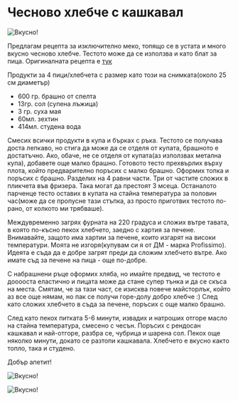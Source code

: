 # Чесново хлебче с кашкавал

![Вкусно!](/images/2017/12/50B94DD3-15B5-4040-9A00-37899EE24446-1024x768.jpeg "Да Ви е сладко!")

Предлагам рецепта за изключително меко, топящо се в устата и много вкусно чесново хлебче. Тестото може да се използва и като блат за пица. Оригиналната рецепта е <a href="https://bakeeatrepeat.ca/perfect-thin-crust-pizza-dough-recipe/" rel="noopener" target="_blank">тук</a>

Продукти за 4 пици/хлебчета с размер като този на снимката(около 25 см диаметър)

<ul>
	<li>600 гр. брашно от спелта</li>
	<li>13гр. сол (супена лъжица)</li>
	<li>3 гр. суха мая</li>
	<li>60мл. зехтин</li>
	<li>414мл. студена вода</li>
</ul>

Смесих всички продукти в купа и бърках с ръка. Тестото се получава доста лепкаво, но стига да може да се отделя от купата, брашното е достатъчно. Ако, обаче, не се отделя от купата(аз използвах метална купа), добавете още малко брашно. Готовото тесто прехвърлих върху плота, който предварително поръсих с малко брашно. Оформих топка и поръсих с брашно. Разделих на 4 равни части. Три от частите сложих в пликчета във фризера. Така могат да престоят 3 мсеца. Останалото парченце тесто оставих в купата на стайна температура за половин час(може да се пропусне тази стъпка, аз просто приготвих тестото по-рано, от колкото ми трябваше). 

Междувременно загрях фурната на 220 градуса и сложих вътре тавата, в която по-късно пекох хлебчето, заедно с хартия за печене. Внимавайте, защото има хартии за печене, които изгарят на високи температури. Моята не изгоря(купувам си я от ДМ - марка Profissimo). Идеята е съда да е добре загрят преди да сложим хлебчето вътре. Ако имате съд за печене на пица - още по-добре.

С набрашнени ръце оформих хляба, но имайте предвид, че тестото е дооооста еластично и пицата може да стане супер тънка и да се скъса на места. Смятам, че за тази част, се изисква повече майсторлък, който аз все още нямам, но пак се получи горе-долу добро хлебче :) След като сложих хлебчето в съда за печене, поръсих с още малко брашно.

След като пекох питката 5-6 минути, извадих и натроших отгоре масло на стайна температура, смесено с чесън. Поръсих с рендосан кашкавал и най-отгоре, разбра се, чубрица и шарена сол. Пекох още няколко минути, докато се разтопи кашкавала. Хлебчето е вкусно както топло, така и студено.

Добър апетит!

![Вкусно!](/images/2017/12/DB75FA82-063A-4E60-A4FC-D94F9D201F83-1024x768.jpeg "Да Ви е сладко!")

![Вкусно!](/images/2017/12/4BD3E0DD-5AF6-49E8-ABF3-91DFDEFE8CE9-768x1024.jpeg "Да Ви е сладко!")
